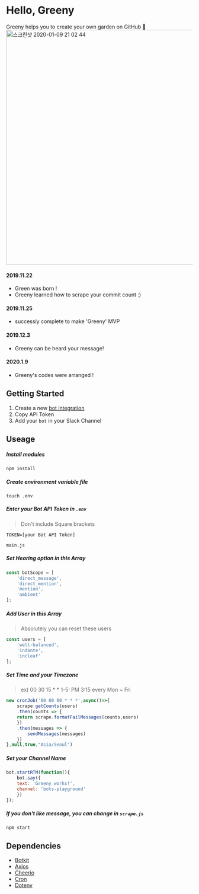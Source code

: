 # Hello, Greeny
Greeny helps you to create your own garden on GitHub 💚
<img width="634" alt="스크린샷 2020-01-09 21 02 44" src="https://user-images.githubusercontent.com/48206623/72066249-6b94b080-3323-11ea-9368-1d6b680132a8.png">

#### 2019.11.22
- Green was born !
- Greeny learned how to scrape your commit count :)

#### 2019.11.25
- successly complete to make 'Greeny' MVP

#### 2019.12.3
- Greeny can be heard your message!

#### 2020.1.9
- Greeny's codes were arranged !

## Getting Started

1. Create a new [bot integration](https://showmethatcode.slack.com/apps/new/A0F7YS25R-bots)
2. Copy API Token
3. Add your `bot` in your Slack Channel

## Useage

##### Install modules
```
npm install
```

##### Create environment variable file
```
touch .env
```

##### Enter your Bot API Token in `.env`
>Don't include  Square brackets
```
TOKEN=[your Bot API Token]
```



`main.js`

##### Set Hearing option in this Array
```js
const botScope = [
    'direct_message',
    'direct_mention',
    'mention',
    'ambient'
];
```

##### Add User in this Array
> Absolutely you can reset these users
```js
const users = [
    'well-balanced',
    'indante',
    'incleaf'
];
```

##### Set Time and your Timezone
> ex) 00 30 15 * * 1-5: PM 3:15 every Mon ~ Fri 
```js
new cronJob('00 00 00 * * *',async()=>{
    scrape.getCounts(users)
    .then(counts => {
    return scrape.formatFailMessages(counts,users)
    })
    .then(messages => {
        sendMessages(messages)
    })
},null,true,"Asia/Seoul")
```

##### Set your Channel Name
```js
bot.startRTM(function(){
    bot.say({
    text: 'Greeny works!',
    channel: 'bots-playground'
    })
});
```

##### If you don't like message, you can change in `scrape.js`



```
npm start
```

## Dependencies
- [Botkit](https://botkit.ai/)
- [Axios](https://github.com/axios/axios)
- [Cheerio](https://github.com/cheeriojs/cheerio)
- [Cron](https://www.npmjs.com/package/cron)
- [Dotenv](https://www.npmjs.com/package/dotenv)
